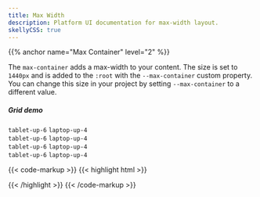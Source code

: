 ```yaml
---
title: Max Width
description: Platform UI documentation for max-width layout.
skellyCSS: true
---
```


{{% anchor name="Max Container" level="2" %}}

The `max-container` adds a max-width to your content. The size is set to `1440px` and is added to the `:root` with the `--max-container` custom property.
You can change this size in your project by setting `--max-container` to a different value.

<section class="my-4">
  <h5 class="text--light text--size-md mb-3">Grid demo</h5>
  <div class="max-container">
    <div class="block-container pos-rel blocks p-2">
      <div class="block-container border border--color-lighter pos-abs pin-top pin-right pin-bottom pin-left" style="z-index: -1">
      <div class="block block-1 sg-column"></div>
      <div class="block block-1 sg-column"></div>
      <div class="block block-1 sg-column"></div>
      <div class="block block-1 sg-column"></div>
      <div class="block block-1 sg-column"></div>
      <div class="block block-1 sg-column"></div>
      <div class="block block-1 sg-column"></div>
      <div class="block block-1 sg-column"></div>
      <div class="block block-1 sg-column"></div>
      <div class="block block-1 sg-column"></div>
      <div class="block block-1 sg-column"></div>
      <div class="block block-1 sg-column"></div>
      </div>
      <div class="block tablet-up-6 laptop-up-4">
        <div class="card">
          <code>tablet-up-6</code>
          <code>laptop-up-4</code>
        </div>
      </div>
      <div class="block tablet-up-6 laptop-up-4">
        <div class="card">
          <code>tablet-up-6</code>
          <code>laptop-up-4</code>
        </div>
      </div>
      <div class="block tablet-up-6 laptop-up-4">
        <div class="card">
          <code>tablet-up-6</code>
          <code>laptop-up-4</code>
        </div>
      </div>
      <div class="block tablet-up-6 laptop-up-4">
        <div class="card">
          <code>tablet-up-6</code>
          <code>laptop-up-4</code>
        </div>
      </div>
    </div>
  </div>
</section>

{{< code-markup >}}
{{< highlight html >}}
<div class="max-container">
  <div class="block-container">
    <div class="block tablet-up-6 laptop-up-4"></div>
    <div class="block tablet-up-6 laptop-up-4"></div>
    <div class="block tablet-up-6 laptop-up-4"></div>
    <div class="block tablet-up-6 laptop-up-4"></div>
  </div>
</div>
{{< /highlight >}}
{{< /code-markup >}}